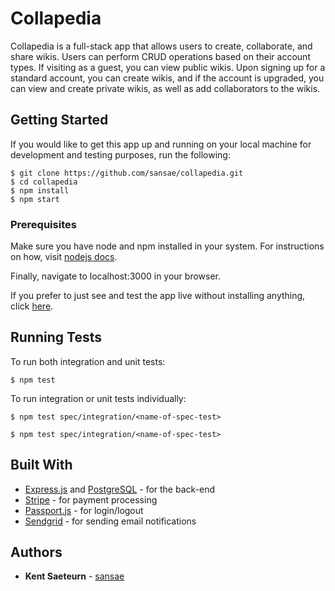 # Collapedia

Collapedia is a full-stack app that allows users to create, collaborate, and share wikis. Users can perform CRUD operations based on their account types. If visiting as a guest, you can view public wikis. Upon signing up for a standard account, you can create wikis, and if the account is upgraded, you can view and create private wikis, as well as add collaborators to the wikis.

## Getting Started

If you would like to get this app up and running on your local machine for development and testing purposes, run the following:

```
$ git clone https://github.com/sansae/collapedia.git
$ cd collapedia
$ npm install
$ npm start
```

### Prerequisites

Make sure you have node and npm installed in your system. For instructions on how, visit [nodejs docs](https://nodejs.org/en/download/package-manager/).

Finally, navigate to localhost:3000 in your browser.

If you prefer to just see and test the app live without installing anything, click  [here](http://collapedia.herokuapp.com).

## Running Tests

To run both integration and unit tests:

```
$ npm test
```

To run integration or unit tests individually:

```
$ npm test spec/integration/<name-of-spec-test>
```

```
$ npm test spec/integration/<name-of-spec-test>
```

## Built With

* [Express.js](https://expressjs.com/) and [PostgreSQL](https://www.postgresql.org/) - for the back-end
* [Stripe](https://stripe.com/) - for payment processing
* [Passport.js](http://www.passportjs.org/) - for login/logout
* [Sendgrid](https://sendgrid.com/) - for sending email notifications

## Authors

* **Kent Saeteurn** - [sansae](https://github.com/sansae)
